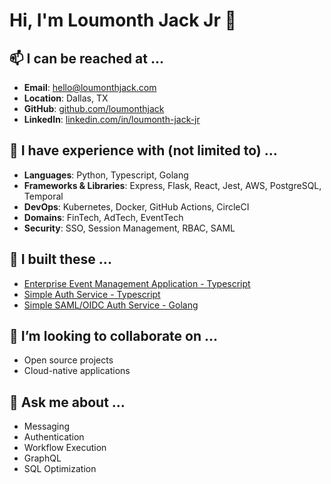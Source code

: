 # Hi, I'm Loumonth Jack Jr 👋

## 📫 I can be reached at ...
- **Email**: [hello@loumonthjack.com](mailto:hello@loumonthjack.com)
- **Location**: Dallas, TX
- **GitHub**: [github.com/loumonthjack](https://github.com/loumonthjack)
- **LinkedIn**: [linkedin.com/in/loumonth-jack-jr](https://linkedin.com/in/loumonth-jack-jr)

## 🧰 I have experience with (not limited to) ...
- **Languages**: Python, Typescript, Golang
- **Frameworks & Libraries**: Express, Flask, React, Jest, AWS, PostgreSQL, Temporal
- **DevOps**: Kubernetes, Docker, GitHub Actions, CircleCI
- **Domains**: FinTech, AdTech, EventTech
- **Security**: SSO, Session Management, RBAC, SAML

## 🔭 I built these ...
- [Enterprise Event Management Application - Typescript](https://github.com/loumonthjack/resumed-events)
- [Simple Auth Service - Typescript](https://github.com/loumonthjack/authentication-graphql)
- [Simple SAML/OIDC Auth Service - Golang](https://github.com/loumonthjack/go-auth-system)

## 👯 I’m looking to collaborate on ...
- Open source projects
- Cloud-native applications

## 💬 Ask me about ...
- Messaging
- Authentication
- Workflow Execution
- GraphQL
- SQL Optimization
